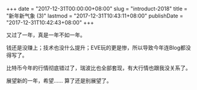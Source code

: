 +++
date = "2017-12-31T00:00:00+08:00"
slug = "introduct-2018"
title = "新年新气象 (3)"
lastmod = "2017-12-31T10:43:11+08:00"
publishDate = "2017-12-31T10:42:43+08:00"
+++

又过了一年，真是一年不如一年。

钱还是没赚上；技术也没什么提升；EVE玩的更是惨，所以导致今年连Blog都没得写了。

比特币今年的行情彻底错过了，瑞波比也全部套现，有大行情也跟我没关系了。

展望新的一年，希望…… 算了还是别展望了。
